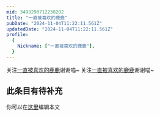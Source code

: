 ```yaml
---
mid: 3493290712238202
title: "一直被喜欢的鹿鹿"
pubDate: "2024-11-04T11:22:11.561Z"
updatedDate: "2024-11-04T11:22:11.561Z"
profile:
  {
    Nickname: ["一直被喜欢的鹿鹿"],
  }
---
```


关注[一直被喜欢的鹿鹿](https://space.bilibili.com/3493290712238202)谢谢喵~ 关注[一直被喜欢的鹿鹿](https://space.bilibili.com/3493290712238202)谢谢喵~

## 此条目有待补充
你可以在[这里](https://github.com/Yuhanawa/VTuber.ICU/edit/master/src/content/v/一直被喜欢的鹿鹿/index.md)编辑本文
